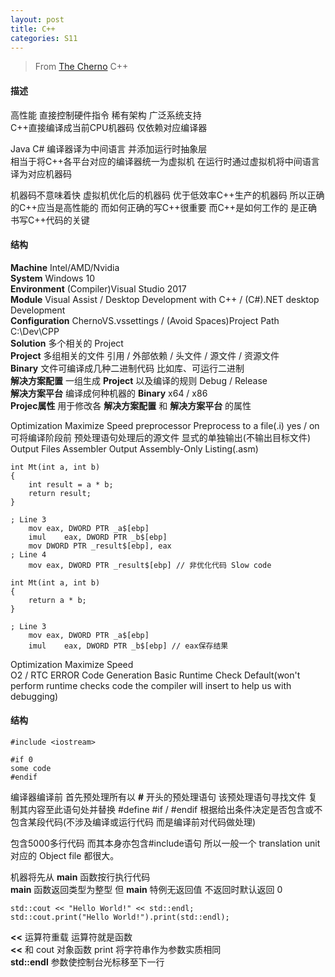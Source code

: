 ```yaml
---
layout: post
title: C++
categories: S11
---
```


> From [The Cherno](https://www.youtube.com/channel/UCQ-W1KE9EYfdxhL6S4twUNw) C++

#### 描述

高性能 直接控制硬件指令 稀有架构 广泛系统支持  
C++直接编译成当前CPU机器码 仅依赖对应编译器

Java C# 编译器译为中间语言 并添加运行时抽象层  
相当于将C++各平台对应的编译器统一为虚拟机 在运行时通过虚拟机将中间语言译为对应机器码

机器码不意味着快 虚拟机优化后的机器码 优于低效率C++生产的机器码 所以正确的C++应当是高性能的 而如何正确的写C++很重要 而C++是如何工作的 是正确书写C++代码的关键

#### 结构

**Machine** Intel/AMD/Nvidia  
**System** Windows 10  
**Environment** (Compiler)Visual Studio 2017  
**Module** Visual Assist / Desktop Development with C++ / (C#).NET desktop Development  
**Configuration** ChernoVS.vssettings / (Avoid Spaces)Project Path C:\Dev\CPP\
**Solution** 多个相关的 Project  
**Project** 多组相关的文件 引用 / 外部依赖 / 头文件 / 源文件 / 资源文件  
**Binary** 文件可编译成几种二进制代码 比如库、可运行二进制  
**解决方案配置** 一组生成 **Project** 以及编译的规则 Debug / Release  
**解决方案平台** 编译成何种机器的 **Binary** x64 / x86  
**Projec属性** 用于修改各 **解决方案配置** 和 **解决方案平台** 的属性

Optimization Maximize Speed
preprocessor Preprocess to a file(.i) yes / on 可将编译阶段前 预处理语句处理后的源文件 显式的单独输出(不输出目标文件)
Output Files Assembler Output Assembly-Only Listing(.asm)

```
int Mt(int a, int b)
{
	int result = a * b;
	return result;
}
```

```
; Line 3
	mov	eax, DWORD PTR _a$[ebp]
	imul	eax, DWORD PTR _b$[ebp]
	mov	DWORD PTR _result$[ebp], eax
; Line 4
	mov	eax, DWORD PTR _result$[ebp] // 非优化代码 Slow code
```

```
int Mt(int a, int b)
{
	return a * b;
}
```

```
; Line 3
	mov	eax, DWORD PTR _a$[ebp]
	imul	eax, DWORD PTR _b$[ebp] // eax保存结果
```

Optimization Maximize Speed  
O2 / RTC ERROR
Code Generation Basic Runtime Check Default(won't perform runtime checks code the compiler will insert to help us with debugging)

#### 结构

```
#include <iostream>
```
```
#if 0
some code
#endif
```
编译器编译前 首先预处理所有以 **#** 开头的预处理语句  该预处理语句寻找文件 复制其内容至此语句处并替换 #define #if / #endif 根据给出条件决定是否包含或不包含某段代码(不涉及编译或运行代码 而是编译前对代码做处理)

**<iostream>** 包含5000多行代码 而其本身亦包含#include语句 所以一般一个 translation unit 对应的 Object file 都很大。

机器将先从 **main** 函数按行执行代码  
**main** 函数返回类型为整型 但 **main** 特例无返回值 不返回时默认返回 0

```
std::cout << "Hello World!" << std::endl;
std::cout.print("Hello World!").print(std::endl);
```
**<<** 运算符重载 运算符就是函数  
**<<** 和 cout 对象函数 print 将字符串作为参数实质相同  
**std::endl** 参数使控制台光标移至下一行